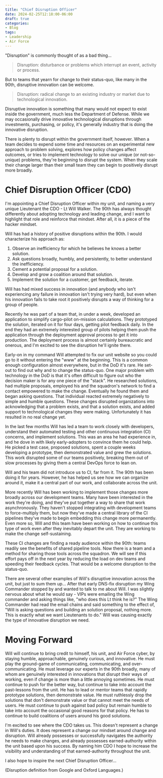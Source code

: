 ```yaml
---
title: "Chief Disruption Officer"
date: 2024-02-25T12:18:00-06:00
draft: true
categories:
- Blog
tags:
- Leadership
- Air Force
---
```


"Disruption" is commonly thought of as a bad thing...

> Disruption: disturbance or problems which interrupt an event, activity or process.

But to teams that yearn for change to their status-quo, like many in the 90th, disruptive innovation can be welcome.

> Disruption: radical change to an existing industry or market due to technological innovation.

Disruptive innovation is something that many would not expect to exist inside the government, much less the Department of Defense.  While we may occasionally drive innovative technological disruptions through investments, purchasing, or policy, it's generally industry that is doing the innovative disruption.

There is plenty to disrupt within the government itself, however.  When a team decides to expend some time and resources on an experimental new approach to problem solving, explores how policy changes affect outcomes, or tries to implement technology to solve our unique (or not-so-unique) problems, they're beginning to disrupt the system.  When they scale their change larger than their small team they can begin to positively disrupt more broadly.

# Chief Disruption Officer (CDO)

I'm appointing a Chief Disruption Officer within my unit, and naming a very unique Lieutenant the CDO - Lt Will Walker.  The 90th has always thought differently about adopting technology and leading change, and I want to highlight that role and reinforce that mindset.  After all, it is a piece of the hacker mindset.

Will has had a history of positive disruptions within the 90th.  I would characterize his approach as:

1. Observe an inefficiency for which he believes he knows a better solution.
2. Ask questions broadly, humbly, and persistently, to better understand the inefficiency.
3. Cement a potential proposal for a solution.
4. Develop and grow a coalition around that solution.
5. Implement the solution for a customer, get feedback, iterate.

Will has had mixed success in innovation (and anybody who isn't experiencing any failure in innovation isn't trying very hard), but even when his innovation fails to take root it positively disrupts a way of thinking for a group of people.

Recently he was part of a team that, in under a week, developed an application to simplify cargo-pilot on-mission calculations.  They prototyped the solution, iterated on it for four days, getting pilot feedback daily.  In the end they had an extremely interested group of pilots helping them push the application through the deployment approval process to get it into production.  The deployment process is almost certainly bureaucratic and onerous, and I'm excited to see the disruption he'll ignite there.

Early-on in my command Will attempted to fix our unit website so you could go to it without entering the "www" at the beginning.  This is a common enough configuration almost everywhere, but in the DoD it's rare.  He set-out to find out why and to change the status-quo.  One major problem with technology in the DoD is that it's often difficult to figure out who the decision maker is for any one piece of the "stack".  He researched solutions, had multiple proposals, employed his and the squadron's network to find a contact empowered to make the change.  Eventually he found them and began asking questions.  That individual reacted extremely negatively to simple and humble questions.  These changes disrupted organizations into acknowledging that a problem exists, and that a solution exists, and added support to technological changes they were making.  Unfortunately it has resulted in no real change yet.

In the last few months Will has led a team to work closely with developers, understand their automated testing and other continuous integration (CI) concerns, and implement solutions.  This was an area he had experience in, and he dove in with likely early-adopters to convince them he could help.  He picked a test case, proposed solutions, spent a couple weeks developing a prototype, then demonstrated value and grew the solutions.  This work disrupted some of our teams positively, breaking them out of slow processes by giving them a central DevOps force to lean on.

Will and his team did not introduce us to CI, far from it.  The 90th has been doing it for years.  However, he has helped us see how we can organize around it, make it a central part of our work, and collaborate across the unit.

More recently Will has been working to implement those changes more broadly across our development teams.  Many have been interested in the work they're doing, and they've put together a way to share that work asynchronously.  They haven't stopped integrating with development teams to force-multiply them, but now they've made a central library of the CI pipelines they've made to begin embedding this change more permanently.  Even more so, Will and this team have been working on how to continue this type of work even after they inevitably depart the unit.  They are working to make the change self-sustaining.

These CI changes are finding a ready audience within the 90th: teams readily see the benefits of shared pipeline tools.  Now there is a team and a method for sharing those tools across the squadron.  We will see if this effort pays off in the next year by reducing the load on dev teams and speeding their feedback cycles.  That would be a welcome disruption to the status-quo.

There are several other examples of Will's disruptive innovation across the unit, but just to sum them up...  After that early DNS-fix disruption my Wing Commander stopped by and wanted to talk to me about Will.  I was slightly nervous about what he would say - VIPs were emailing the Wing commander and asking things like, "who does this Lt think he is?"  The Wing Commander had read the email chains and said something to the effect of, "Will is asking questions and building an solution proposal, nothing more.  This is exactly what we want Lieutenants to do."  Will was causing exactly the type of innovative disruption we need.

# Moving Forward

Will will continue to bring credit to himself, his unit, and Air Force cyber, by staying humble, approachable, genuinely curious, and innovative.  He must play the ground-game of communicating, communicating, and over-communicating.  He must leverage our experts in the 90th broadly, many of whom are genuinely interested in innovations that disrupt their ways of working, even if change is more than a little annoying sometimes.  He must continue to push for the better way, but continue to take into account the past-lessons from the unit.  He has to lead or mentor teams that rapidly prototype solutions, then demonstrate value.  He must ruthlessly drop the solutions that don't demonstrate value or that cannot meet the needs of users.  He must continue to push against bad policy but remain humble to take into account the occasional good reasons for that policy.  He has to continue to build coalitions of users around his good solutions.

I'm excited to see where the CDO takes us.  This doesn't represent a change in Will's duties.  It does represent a change our mindset around change and disruption.  Will already possesses or successfully navigates the authority he needs to make changes, and already possesses earned-authority within the unit based upon his success.  By naming him CDO I hope to increase the visibility and understanding of that earned-authority throughout the unit.

I also hope to inspire the next Chief Disruption Officer...

(Disruption definition from Google and Oxford Languages.)
